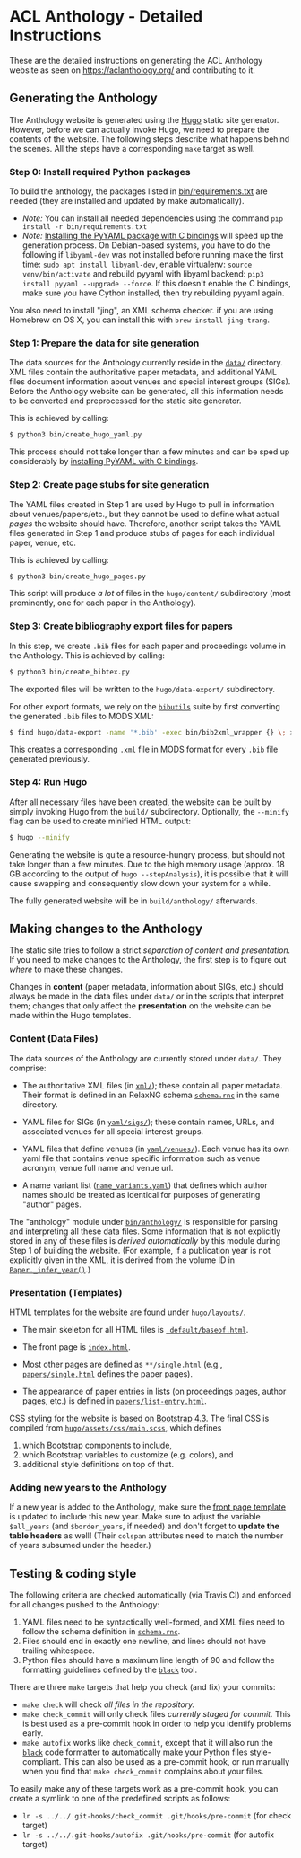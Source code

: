 # ACL Anthology - Detailed Instructions

These are the detailed instructions on generating the ACL Anthology website as
seen on <https://aclanthology.org/> and contributing to it.


## Generating the Anthology

The Anthology website is generated using the [Hugo](https://gohugo.io) static
site generator.  However, before we can actually invoke Hugo, we need to prepare
the contents of the website.  The following steps describe what happens
behind the scenes.  All the steps have a corresponding `make` target as well.

### Step 0: Install required Python packages
To build the anthology, the packages listed in
  [bin/requirements.txt](bin/requirements.txt) are needed (they are installed and updated by make automatically).
  + *Note:* You can install all needed dependencies using the command `pip install -r bin/requirements.txt`
  + *Note:* [Installing the PyYAML package with C
    bindings](http://rmcgibbo.github.io/blog/2013/05/23/faster-yaml-parsing-with-libyaml/)
    will speed up the generation process.  On Debian-based systems, you have to do
	the following if `libyaml-dev` was not installed before running make the first time:
	`sudo apt install libyaml-dev`, enable virtualenv: `source venv/bin/activate` and
	rebuild pyyaml with libyaml backend: `pip3 install pyyaml --upgrade --force`.
    If this doesn't enable the C bindings, make sure you have Cython installed,
    then try rebuilding pyyaml again.

You also need to install "jing", an XML schema checker. if you are using Homebrew on OS X, you can install
this with `brew install jing-trang`.

### Step 1: Prepare the data for site generation

The data sources for the Anthology currently reside in the [`data/`](data/)
directory.  XML files contain the authoritative paper metadata, and additional
YAML files document information about venues and special interest groups (SIGs).
Before the Anthology website can be generated, all this information needs to be
converted and preprocessed for the static site generator.

This is achieved by calling:

```bash
$ python3 bin/create_hugo_yaml.py
```

This process should not take longer than a few minutes and can be sped up
considerably by [installing PyYAML with C
bindings](http://rmcgibbo.github.io/blog/2013/05/23/faster-yaml-parsing-with-libyaml/).

### Step 2: Create page stubs for site generation

The YAML files created in Step 1 are used by Hugo to pull in information about
venues/papers/etc., but they cannot be used to define what actual *pages* the
website should have.  Therefore, another script takes the YAML files generated
in Step 1 and produce stubs of pages for each individual paper, venue, etc.

This is achieved by calling:

```bash
$ python3 bin/create_hugo_pages.py
```

This script will produce *a lot* of files in the `hugo/content/` subdirectory
(most prominently, one for each paper in the Anthology).

### Step 3: Create bibliography export files for papers

In this step, we create `.bib` files for each paper and proceedings volume in
the Anthology.  This is achieved by calling:

```bash
$ python3 bin/create_bibtex.py
```

The exported files will be written to the `hugo/data-export/` subdirectory.

For other export formats, we rely on the
[`bibutils`](https://sourceforge.net/p/bibutils/home/Bibutils/) suite by
first converting the generated `.bib` files to MODS XML:

```bash
$ find hugo/data-export -name '*.bib' -exec bin/bib2xml_wrapper {} \; >/dev/null
```

This creates a corresponding `.xml` file in MODS format for every `.bib` file
generated previously.

### Step 4: Run Hugo

After all necessary files have been created, the website can be built by simply
invoking Hugo from the `build/` subdirectory.  Optionally, the `--minify` flag
can be used to create minified HTML output:

```bash
$ hugo --minify
```

Generating the website is quite a resource-hungry process, but should not take
longer than a few minutes.  Due to the high memory usage (approx. 18 GB
according to the output of `hugo --stepAnalysis`), it is possible that it will
cause swapping and consequently slow down your system for a while.

The fully generated website will be in `build/anthology/` afterwards.


## Making changes to the Anthology

The static site tries to follow a strict *separation of content and
presentation.* If you need to make changes to the Anthology, the first step is
to figure out *where* to make these changes.

Changes in **content** (paper metadata, information about SIGs, etc.) should
always be made in the data files under `data/` or in the scripts that
interpret them; changes that only affect the **presentation** on the website can
be made within the Hugo templates.

### Content (Data Files)

The data sources of the Anthology are currently stored under `data/`.  They
comprise:

+ The authoritative XML files (in [`xml/`](data/xml)); these contain all paper
  metadata.  Their format is defined in an RelaxNG schema
  [`schema.rnc`](data/xml/schema.rnc) in the
  same directory.

+ YAML files for SIGs (in [`yaml/sigs/`](data/yaml/sigs)); these contain names,
  URLs, and associated venues for all special interest groups.

+ YAML files that define venues (in [`yaml/venues/`](data/yaml/venues)).
  Each venue has its own yaml file that contains venue specific information
  such as venue acronym, venue full name and venue url.

+ A name variant list ([`name_variants.yaml`](data/yaml/name_variants.yaml)) that
  defines which author names should be treated as identical for purposes of
  generating "author" pages.

The "anthology" module under [`bin/anthology/`](bin/anthology/) is responsible
for parsing and interpreting all these data files.  Some information that is not
explicitly stored in any of these files is *derived automatically* by this
module during Step 1 of building the website.  (For example, if a publication
year is not explicitly given in the XML, it is derived from the volume ID in
[`Paper._infer_year()`](bin/anthology/papers.py).)

### Presentation (Templates)

HTML templates for the website are found under [`hugo/layouts/`](hugo/layouts/).

+ The main skeleton for all HTML files is
  [`_default/baseof.html`](hugo/layouts/_default/baseof.html).

+ The front page is [`index.html`](hugo/layouts/index.html).

+ Most other pages are defined as `**/single.html` (e.g.,
  [`papers/single.html`](hugo/layouts/papers/single.html) defines the paper
  pages).

+ The appearance of paper entries in lists (on proceedings pages, author pages,
  etc.) is defined in
  [`papers/list-entry.html`](hugo/layouts/papers/list-entry.html).

CSS styling for the website is based on [Bootstrap
4.3](https://getbootstrap.com/docs/4.3/).  The final CSS is compiled from
[`hugo/assets/css/main.scss`](hugo/assets/css/main.scss), which defines

1. which Bootstrap components to include,
2. which Bootstrap variables to customize (e.g. colors), and
3. additional style definitions on top of that.


### Adding new years to the Anthology

If a new year is added to the Anthology, make sure the [front page
template](hugo/layouts/index.html) is updated to include this new year.  Make
sure to adjust the variable `$all_years` (and `$border_years`, if needed) and
don't forget to **update the table headers** as well!  (Their `colspan`
attributes need to match the number of years subsumed under the header.)


## Testing & coding style

The following criteria are checked automatically (via Travis CI) and enforced
for all changes pushed to the Anthology:

1. YAML files need to be syntactically well-formed, and XML files need to follow
   the schema definition in [`schema.rnc`](data/xml/schema.rnc).
2. Files should end in exactly one newline, and lines should not have trailing
   whitespace.
3. Python files should have a maximum line length of 90 and follow the
   formatting guidelines defined by the [`black`](https://black.readthedocs.io/)
   tool.

There are three `make` targets that help you check (and fix) your commits:

+ `make check` will check *all files in the repository.*
+ `make check_commit` will only check files *currently staged for commit.* This
  is best used as a pre-commit hook in order to help you identify problems
  early.
+ `make autofix` works like `check_commit`, except that it will also run the
  [`black`](https://black.readthedocs.io/) code formatter to automatically make
  your Python files style-compliant.  This can also be used as a pre-commit
  hook, or run manually when you find that `make check_commit` complains about
  your files.

To easily make any of these targets work as a pre-commit hook, you can create a
symlink to one of the predefined scripts as follows:

+ `ln -s ../../.git-hooks/check_commit .git/hooks/pre-commit` (for check target)
+ `ln -s ../../.git-hooks/autofix .git/hooks/pre-commit` (for autofix target)
